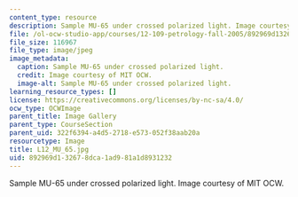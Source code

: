 ```yaml
---
content_type: resource
description: Sample MU-65 under crossed polarized light. Image courtesy of MIT OCW.
file: /ol-ocw-studio-app/courses/12-109-petrology-fall-2005/892969d132678dca1ad981a1d8931232_L12_MU_65.jpg
file_size: 116967
file_type: image/jpeg
image_metadata:
  caption: Sample MU-65 under crossed polarized light.
  credit: Image courtesy of MIT OCW.
  image-alt: Sample MU-65 under crossed polarized light.
learning_resource_types: []
license: https://creativecommons.org/licenses/by-nc-sa/4.0/
ocw_type: OCWImage
parent_title: Image Gallery
parent_type: CourseSection
parent_uid: 322f6394-a4d5-2718-e573-052f38aab20a
resourcetype: Image
title: L12_MU_65.jpg
uid: 892969d1-3267-8dca-1ad9-81a1d8931232
---
```

Sample MU-65 under crossed polarized light. Image courtesy of MIT OCW.